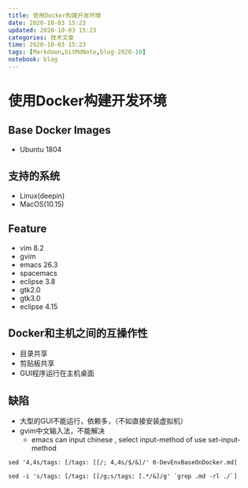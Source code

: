 ```yaml
---
title: 使用Docker构建开发环境
date: 2020-10-03 15:23
updated: 2020-10-03 15:23
categories: 技术文章
time: 2020-10-03 15:23
tags: [Markdown,GitMdNote,blog-2020-10]
notebook: blog
---
```


# 使用Docker构建开发环境

## Base Docker Images

- Ubuntu 1804

## 支持的系统

- Linux(deepin)
- MacOS(10.15)

## Feature

- vim 8.2
- gvim
- emacs 26.3
- spacemacs
- eclipse 3.8
- gtk2.0
- gtk3.0
- eclipse 4.15

## Docker和主机之间的互操作性

- 目录共享
- 剪贴板共享
- GUI程序运行在主机桌面

## 缺陷

- 大型的GUI不能运行，依赖多，（不如直接安装虚拟机）
- gvim中文输入法，不能解决
  - emacs can input chinese , select input-method of use set-input-method

```
sed '4,4s/tags: [/tags: [[/; 4,4s/$/&]/' 0-DevEnvBaseOnDocker.md]

sed -i 's/tags: [/tags: [[/g;s/tags: [.*/&]/g' `grep .md -rl ./`]
```

